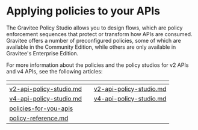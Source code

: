 # Applying policies to your APIs

The Gravitee Policy Studio allows you to design flows, which are policy enforcement sequences that protect or transform how APIs are consumed. Gravitee offers a number of preconfigured policies, some of which are available in the Community Edition, while others are only available in Gravitee's Enterprise Edition.&#x20;

For more information about the policies and the policy studios for v2 APIs and v4 APIs, see the following articles:

<table data-card-size="large" data-view="cards"><thead><tr><th data-type="content-ref"></th><th></th><th data-hidden data-card-target data-type="content-ref"></th></tr></thead><tbody><tr><td><a href="v2-api-policy-studio.md">v2-api-policy-studio.md</a></td><td></td><td><a href="v2-api-policy-studio.md">v2-api-policy-studio.md</a></td></tr><tr><td><a href="v4-api-policy-studio.md">v4-api-policy-studio.md</a></td><td></td><td><a href="v4-api-policy-studio.md">v4-api-policy-studio.md</a></td></tr><tr><td><a href="policies-for-you-apis/">policies-for-you-apis</a></td><td></td><td></td></tr><tr><td><a href="policy-reference.md">policy-reference.md</a></td><td></td><td></td></tr></tbody></table>
